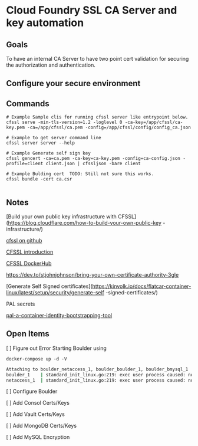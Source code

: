 # Cloud Foundry SSL CA Server and key automation

## Goals

To have an internal CA Server to have two point cert validation for securing the authorization and authentication.

## Configure your secure environment     

## Commands

```
# Example Sample clis for running cfssl server like entrypoint below.
cfssl serve -min-tls-version=1.2 -loglevel 0 -ca-key=/app/cfssl/ca-key.pem -ca=/app/cfssl/ca.pem -config=/app/cfssl/config/config_ca.json

# Example to get server command line
cfssl server server --help

# Example Generate self sign key
cfssl gencert -ca=ca.pem -ca-key=ca-key.pem -config=ca-config.json -profile=client client.json | cfssljson -bare client

# Example Bulding cert  TODO: Still not sure this works.    
cfssl bundle -cert ca.csr
    
```



## Notes


[Build your own public key infrastructure with CFSSL](https://blog.cloudflare.com/how-to-build-your-own-public-key
-infrastructure/)

[cfssl on github](https://github.com/cloudflare/cfssl)

[CFSSL introduction](https://blog.cloudflare.com/introducing-cfssl/)

[CFSSL DockerHub](https://hub.docker.com/r/cfssl/cfssl/)

https://dev.to/stjohnjohnson/bring-your-own-certificate-authority-3gle

[Generate Self Signed certificates](https://kinvolk.io/docs/flatcar-container-linux/latest/setup/security/generate-self
-signed-certificates/)

PAL secrets

[pal-a-container-identity-bootstrapping-tool](https://blog.cloudflare.com/pal-a-container-identity-bootstrapping-tool/)

## Open Items

[ ] Figure out Error Starting Boulder using 

`docker-compose up -d -V`

```bash
Attaching to boulder_netaccess_1, boulder_boulder_1, boulder_bmysql_1
boulder_1    | standard_init_linux.go:219: exec user process caused: no such file or directory
netaccess_1  | standard_init_linux.go:219: exec user process caused: no such file or directory
```

[ ] Configure Boulder 

[ ] Add Consol Certs/Keys

[ ] Add Vault Certs/Keys

[ ] Add MongoDB Certs/Keys

[ ] Add MySQL Encryption